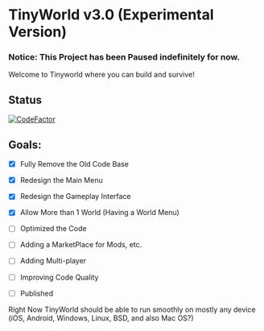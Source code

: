 # TinyWorld v3.0 (Experimental Version)
### Notice: This Project has been Paused indefinitely for now.
Welcome to Tinyworld where you can build and survive!
## Status
[![CodeFactor](https://www.codefactor.io/repository/github/pxkidoescoding/tinyworld/badge)](https://www.codefactor.io/repository/github/pxkidoescoding/tinyworld)
## Goals:
- [x] Fully Remove the Old Code Base
- [X] Redesign the Main Menu
- [X] Redesign the Gameplay Interface
- [X] Allow More than 1 World (Having a World Menu)
- [ ] Optimized the Code
- [ ] Adding a MarketPlace for Mods, etc.
- [ ] Adding Multi-player
- [ ] Improving Code Quality
- [ ] Published 


Right Now TinyWorld should be able to run smoothly on mostly any device (iOS, Android, Windows, Linux, BSD, and also Mac OS?)
